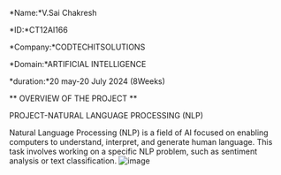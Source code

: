 *Name:*V.Sai Chakresh

*ID:*CT12AI166

*Company:*CODTECHITSOLUTIONS

*Domain:*ARTIFICIAL INTELLIGENCE

*duration:*20 may-20 July 2024 (8Weeks)

** OVERVIEW OF THE PROJECT **

 PROJECT-NATURAL LANGUAGE PROCESSING (NLP)

 Natural Language Processing (NLP) is a field of AI focused on enabling
computers to understand, interpret, and generate human language. This
task involves working on a specific NLP problem, such as sentiment
analysis or text classification.
![image](https://github.com/SaiChakresh/CODTECH-Task01/assets/165769622/9dbd92c2-5b09-4780-83a0-2c5e083d18a8)
